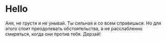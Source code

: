 # Hello

Аня, не грусти и не унывай. Ты сильная и со всем справишься. Но для этого стоит преодолевать обстоятельства, а не расслабленно смиряться, когда они против тебя. Дерзай!